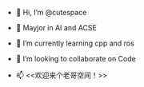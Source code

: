 - 👋 Hi, I’m @cutespace 

- 👀 Mayjor in AI and ACSE
- 🌱 I’m currently learning cpp and ros
- 💞️ I’m looking to collaborate on Code
- 📫 <<欢迎来个老哥空间！>>
<!---
cutespace/cutespace is a ✨ special ✨ repository because its `README.md` (this file) appears on your GitHub profile.
You can click the Preview link to take a look at your changes.
--->
